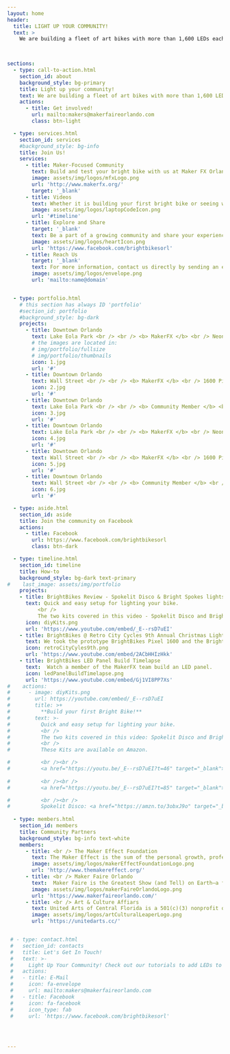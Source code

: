 ```yaml
---
layout: home
header: 
  title: LIGHT UP YOUR COMMUNITY!
  text: >
    We are building a fleet of art bikes with more than 1,600 LEDs each! These bikes will display patterns created by local interactive artists and you’ll see the bikes popping up at lots of iconic Orlando locations in the coming months. Send us a note to get involved!
  


sections:
  - type: call-to-action.html
    section_id: about
    background_style: bg-primary
    title: Light up your community!
    text: We are building a fleet of art bikes with more than 1,600 LEDs each! These bikes will display patterns created by local interactive artists and you'll see the bikes popping up at lots of iconic Orlando locations in the coming months. Send us a note to get involved! 
    actions:
      - title: Get involved!
        url: mailto:makers@makerfaireorlando.com
        class: btn-light

  - type: services.html
    section_id: services
    #background_style: bg-info
    title: Join Us!
    services:
      - title: Maker-Focused Community
        text: Build and test your bright bike with us at Maker FX Orlando or build one at home. 
        image: assets/img/logos/mfxLogo.png
        url: 'http://www.makerfx.org/'
        target: '_blank' 
      - title: Videos
        text: Whether it is building your first bright bike or seeing what the community is up to, watch some of our videos. 
        image: assets/img/logos/laptopCodeIcon.png
        url: '#timeline'
      - title: Explore and Share
        target: '_blank'
        text: Be a part of a growing community and share your experiences by joining our Facebook group.
        image: assets/img/logos/heartIcon.png
        url: 'https://www.facebook.com/brightbikesorl'
      - title: Reach Us
        target: '_blank'
        text: For more information, contact us directly by sending an email.
        image: assets/img/logos/envelope.png
        url: 'mailto:name@domain'


  - type: portfolio.html
    # this section has always ID 'portfolio'
    #section_id: portfolio
    #background_style: bg-dark
    projects:
      - title: Downtown Orlando
        text: Lake Eola Park <br /> <br /> <b> MakerFX </b> <br /> Neon 
        # the images are located in:
        # img/portfolio/fullsize
        # img/portfolio/thumbnails
        icon: 1.jpg
        url: '#'
      - title: Downtown Orlando
        text: Wall Street <br /> <br /> <b> MakerFX </b> <br /> 1600 Pixel 
        icon: 2.jpg
        url: '#'
      - title: Downtown Orlando
        text: Lake Eola Park <br /> <br /> <b> Community Member </b> <br /> Diggz's Rudolph 
        icon: 3.jpg
        url: '#'
      - title: Downtown Orlando
        text: Lake Eola Park <br /> <br /> <b> MakerFX </b> <br /> Neon
        icon: 4.jpg
        url: '#'
      - title: Downtown Orlando
        text: Wall Street <br /> <br /> <b> MakerFX </b> <br /> 1600 Pixel
        icon: 5.jpg
        url: '#'
      - title: Downtown Orlando
        text: Wall Street <br /> <br /> <b> Community Member </b> <br /> Diggz's Rudolph 
        icon: 6.jpg
        url: '#'

  - type: aside.html
    section_id: aside
    title: Join the community on Facebook
    actions:
      - title: Facebook
        url: https://www.facebook.com/brightbikesorl
        class: btn-dark

  - type: timeline.html
    section_id: timeline
    title: How-to
    background_style: bg-dark text-primary
#    last_image: assets/img/portfolio
    projects:
    - title: BrightBikes Review - Spokelit Disco & Bright Spokes lights
      text: Quick and easy setup for lighting your bike. 
          <br />
          The two kits covered in this video - Spokelit Disco and Bright Spokes.
      icon: diyKits.png
      url: 'https://www.youtube.com/embed/_E--rsD7uEI'
    - title: BrightBikes @ Retro City Cycles 9th Annual Christmas Light Ride
      text: We took the prototype BrightBikes Pixel 1600 and the BrightBikes Neon to the Retro City Cycles 9th Annual Christmas Light Ride. 
      icon: retroCityCyles9th.png
      url: 'https://www.youtube.com/embed/2ACbHHIzHkk'
    - title: BrightBikes LED Panel Build Timelapse
      text:  Watch a member of the MakerFX team build an LED panel.
      icon: ledPanelBuildTimelapse.png
      url: 'https://www.youtube.com/embed/Gj1VI8PP7Xs'
#    actions:
#      - image: diyKits.png
#        url: https://youtube.com/embed/_E--rsD7uEI
#        title: >+
#          **Build your first Bright Bike!**
#        text: >-
#          Quick and easy setup for lighting your bike. 
#          <br />
#          The two kits covered in this video: Spokelit Disco and Bright Spokes.
#          <br />
#          These Kits are available on Amazon.

#          <br /><br />
#          <a href="https://youtu.be/_E--rsD7uEI?t=46" target="_blank">0:46:</a> Install overview of the Spokelit Disco
          
#          <br /><br />
#          <a href="https://youtu.be/_E--rsD7uEI?t=85" target="_blank">1:25:</a> Install overview of the Bright Spokes Lights#

#          <br /><br />
#          Spokelit Disco: <a href="https://amzn.to/3obxJ9o" target="_blank">https://amzn.to/3obxJ9o</a>
     
  - type: members.html
    section_id: members
    title: Community Partners
    background_style: bg-info text-white
    members:
      - title: <br /> The Maker Effect Foundation
        text: The Maker Effect is the sum of the personal growth, professional success, community development, and continuous innovation that results when makers learn, educate, share, and create together. 
        image: assets/img/logos/makerEffectFoundationLogo.png
        url: 'http://www.themakereffect.org/'
      - title: <br /> Maker Faire Orlando
        text:  Maker Faire is the Greatest Show (and Tell) on Earth—a family-friendly festival of invention, creativity and resourcefulness, and a celebration of the Maker movement.
        image: assets/img/logos/makerFaireOrlandoLogo.png
        url: 'https://www.makerfaireorlando.com/'
      - title: <br /> Art & Culture Affiars
        text: United Arts of Central Florida is a 501(c)(3) nonprofit organization and the one-stop-shop to support the arts, sciences and history in Lake, Orange, Osceola and Seminole counties.
        image: assets/img/logos/artCulturalLeaperLogo.png
        url: 'https://unitedarts.cc/'


 # - type: contact.html
 #   section_id: contacts
 #   title: Let's Get In Touch!
 #   text: >-
 #     Light Up Your Community! Check out our tutorials to add LEDs to your bike and get out to share your colors with your neighborhood, or join us for community light parades! 
 #   actions:
 #   - title: E-Mail
 #     icon: fa-envelope
 #     url: mailto:makers@makerfaireorlando.com
 #   - title: Facebook
 #     icon: fa-facebook 
 #     icon_type: fab
 #     url: 'https://www.facebook.com/brightbikesorl'

  


---
```

